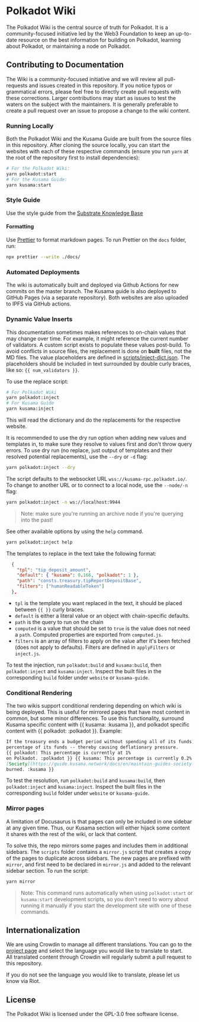 # Polkadot Wiki

The Polkadot Wiki is the central source of truth for Polkadot. It is a community-focused initiative
led by the Web3 Foundation to keep an up-to-date resource on the best information for building on
Polkadot, learning about Polkadot, or maintaining a node on Polkadot.

## Contributing to Documentation

The Wiki is a community-focused initiative and we will review all pull-requests and issues created
in this repository. If you notice typos or grammatical errors, please feel free to directly create
pull requests with these corrections. Larger contributions may start as issues to test the waters on
the subject with the maintainers. It is generally preferable to create a pull request over an issue
to propose a change to the wiki content.

### Running Locally

Both the Polkadot Wiki and the Kusama Guide are built from the source files in this repository.
After cloning the source locally, you can start the websites with each of these respective commands
(ensure you run `yarn` at the root of the repository first to install dependencies):

```zsh
# For the Polkadot Wiki:
yarn polkadot:start
# For the Kusama Guide:
yarn kusama:start
```

### Style Guide

Use the style guide from the
[Substrate Knowledge Base](https://github.com/substrate-developer-hub/knowledgebase/blob/master/CONTRIBUTING.md#documentation-style)

#### Formatting

Use [Prettier](https://prettier.io/) to format markdown pages. To run Prettier on the `docs` folder,
run:

```bash
npx prettier --write ./docs/
```

### Automated Deployments

The wiki is automatically built and deployed via Github Actions for new commits on the
master branch. The Kusama guide is also deployed to GitHub Pages (via a separate repository). Both
websites are also uploaded to IPFS via GitHub actions.

### Dynamic Value Inserts

This documentation sometimes makes references to on-chain values that may change over time. For
example, it might reference the current number of validators. A custom script exists to populate
these values post-build. To avoid conflicts in source files, the replacement is done on **built**
files, not the MD files. The value placeholders are defined in
[scripts/inject-dict.json](scripts/inject-dict.json). The placeholders should be included in text
surrounded by double curly braces, like so: `{{ num_validators }}`.

To use the replace script:

```bash
# For Polkadot Wiki
yarn polkadot:inject
# For Kusama Guide
yarn kusama:inject
```

This will read the dictionary and do the replacements for the respective website.

It is recommended to use the dry run option when adding new values and templates in, to make sure
they resolve to values first and don't throw query errors. To use dry run (no replace, just output
of templates and their resolved potential replacements), use the `--dry` or `-d` flag:

```bash
yarn polkadot:inject --dry
```

The script defaults to the websocket URL `wss://kusama-rpc.polkadot.io/`. To change to another URL
or to connect to a local node, use the `--node/-n` flag:

```bash
yarn polkadot:inject -n ws://localhost:9944
```

> Note: make sure you're running an archive node if you're querying into the past!

See other available options by using the `help` command.

```bash
yarn polkadot:inject help
```

The templates to replace in the text take the following format:

```json
  {
    "tpl": "tip_deposit_amount",
    "default": { "kusama": 0.166, "polkadot": 1 },
    "path": "consts.treasury.tipReportDepositBase",
    "filters": ["humanReadableToken"]
  },
```

- `tpl` is the template you want replaced in the text, it should be placed between `{{ }}` curly
  braces.
- `default` is either a literal value or an object with chain-specific defaults.
- `path` is the query to run on the chain
- `computed` is a value that should be set to `true` is the value does not need a `path`. Computed
  properties are exported from `computed.js`.
- `filters` is an array of filters to apply on the value after it's been fetched (does not apply to
  defaults). Filters are defined in `applyFilters` or `inject.js`.

To test the injection, run `polkadot:build` and `kusama:build`, then `polkadot:inject` and
`kusama:inject`. Inspect the built files in the corresponding `build` folder under `website` or
`kusama-guide`.

### Conditional Rendering

The two wikis support conditional rendering depending on which wiki is being deployed. This is
useful for mirrored pages that have most content in common, but some minor differences. To use this
functionality, surround Kusama specific content with {{ kusama: :kusama }}, and polkadot specific
content with {{ polkadot: :polkadot }}. Example:

```md
If the treasury ends a budget period without spending all of its funds, it suffers a burn of a
percentage of its funds -- thereby causing deflationary pressure.
{{ polkadot: This percentage is currently at 1%
on Polkadot. :polkadot }} {{ kusama: This percentage is currently 0.2% on Kusama, with the amount currently going to
[Society](https://guide.kusama.network/docs/en/maintain-guides-society-kusama) rather than being
burned. :kusama }}
```

To test the resolution, run `polkadot:build` and `kusama:build`, then `polkadot:inject` and
`kusama:inject`. Inspect the built files in the corresponding `build` folder under `website` or
`kusama-guide`.

### Mirror pages

A limitation of Docusaurus is that pages can only be included in one sidebar at any given time.
Thus, our Kusama section will either hijack some content it shares with the rest of the wiki, or
lack that content.

To solve this, the repo mirrors some pages and includes them in additional sidebars. The `scripts`
folder contains a `mirror.js` script that creates a copy of the pages to duplicate across sidebars.
The new pages are prefixed with `mirror`, and first need to be declared in `mirror.js` and added to
the relevant sidebar section. To run the script:

```bash
yarn mirror
```

> Note: This command runs automatically when using `polkadot:start` or `kusama:start` development
> scripts, so you don't need to worry about running it manually if you start the development site
> with one of these commands.

## Internationalization

We are using Crowdin to manage all different translations. You can go to the
[project page](https://crowdin.com/project/polkadot-wiki) and select the language you would like to
translate to start.  
All translated content through Crowdin will regularly submit a pull request to this repository.

If you do not see the language you would like to translate, please let us know via Riot.

## License

The Polkadot Wiki is licensed under the GPL-3.0 free software license.

